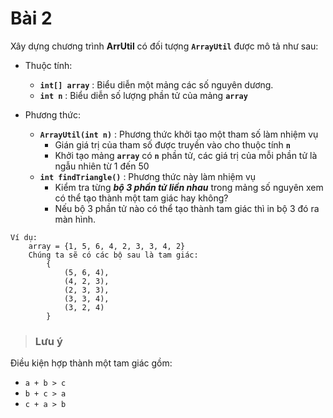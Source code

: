# Bài 2
Xây dựng chương trình **ArrUtil** có đối tượng **`ArrayUtil`** được mô tả như sau:

- Thuộc tính:
    + **`int[] array`** : Biểu diễn một mảng các số nguyên dương.
    + **`int n`** : Biểu diễn số lượng phần tử của mảng **`array`**

- Phương thức:
    + **`ArrayUtil(int n)`** : Phương thức khởi tạo một tham số làm nhiệm vụ
        * Gián giá trị của tham số được truyền vào cho thuộc tính **`n`**
        * Khởi tạo mảng **`array`** có **`n`** phần tử, các giá trị của mỗi phần tử là ngẫu nhiên từ 1 đến 50
    + **`int findTriangle()`** : Phương thức này làm nhiệm vụ
        * Kiểm tra từng ***bộ 3 phần tử liền nhau*** trong mảng số nguyên xem có thể tạo thành một tam giác hay không? 
        * Nếu bộ 3 phần tử nào có thể tạo thành tam giác thì in bộ 3 đó ra màn hình. 
```
Ví dụ:
    array = {1, 5, 6, 4, 2, 3, 3, 4, 2}
    Chúng ta sẽ có các bộ sau là tam giác:
        {
            (5, 6, 4), 
            (4, 2, 3),
            (2, 3, 3),
            (3, 3, 4),
            (3, 2, 4)
        }
```

> ### Lưu ý
Điều kiện hợp thành một tam giác gồm:
- `a + b > c`
- `b + c > a`
- `c + a > b`